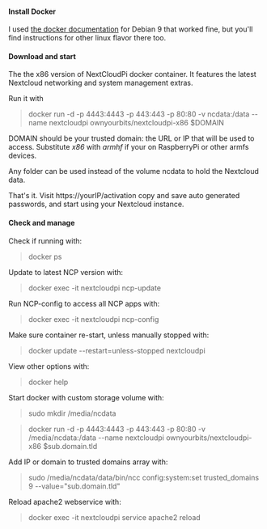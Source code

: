 #### Install Docker
I used [the docker documentation](https://docs.docker.com/install/linux/docker-ce/debian/#install-using-the-repository) for Debian 9 that worked fine, but you'll find instructions for other linux flavor there too. 
#### Download and start 
The the x86 version of NextCloudPi docker container. It features the latest Nextcloud networking and system management extras.

Run it with

 > docker run -d -p 4443:4443 -p 443:443 -p 80:80 -v ncdata:/data --name nextcloudpi ownyourbits/nextcloudpi-x86 $DOMAIN

DOMAIN should be your trusted domain: the URL or IP that will be used to access.  Substitute _x86_ with _armhf_ if your on RaspberryPi or other armfs devices.

Any folder can be used instead of the volume ncdata to hold the Nextcloud data.

That's it. Visit https://yourIP/activation copy and save auto generated passwords, and start using your Nextcloud instance.

#### Check and manage

Check if running with:
 > docker ps

Update to latest NCP version with:
 > docker exec -it nextcloudpi ncp-update

Run NCP-config to access all NCP apps with:
 > docker exec -it nextcloudpi ncp-config

Make sure container re-start, unless manually stopped with:
 > docker update --restart=unless-stopped nextcloudpi

View other options with:
 > docker help

Start docker with custom storage volume with:
> sudo mkdir /media/ncdata

> docker run -d -p 4443:4443 -p 443:443 -p 80:80 -v /media/ncdata:/data --name nextcloudpi ownyourbits/nextcloudpi-x86 $sub.domain.tld 

Add IP or domain to trusted domains array with:
 > sudo /media/ncdata/data/bin/ncc config:system:set trusted_domains 9 --value="sub.domain.tld"

Reload apache2 webservice with:
 > docker exec -it nextcloudpi service apache2 reload
